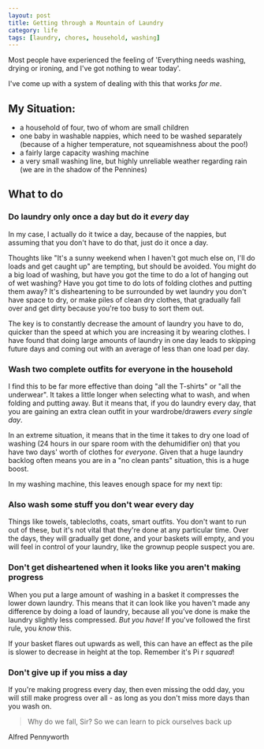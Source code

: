 ```yaml
---
layout: post
title: Getting through a Mountain of Laundry
category: life
tags: [laundry, chores, household, washing]
---
```

Most people have experienced the feeling of 'Everything needs washing, drying or ironing, and I've got nothing to wear today'.

I've come up with a system of dealing with this that works *for me*.

## My Situation:
* a household of four, two of whom are small children
* one baby in washable nappies, which need to be washed separately (because of a higher temperature, not squeamishness about the poo!)
* a fairly large capacity washing machine
* a very small washing line, but highly unreliable weather regarding rain (we are in the shadow of the Pennines)

## What to do

### Do laundry only once a day but do it *every* day
In my case, I actually do it twice a day, because of the nappies, but assuming that you don't have to do that, just do it once a day.

Thoughts like "It's a sunny weekend when I haven't got much else on, I'll do loads and get caught up" are tempting, but should be avoided. You might do a big load of washing, but have you got the time to do a lot of hanging out of wet washing? Have you got time to do lots of folding clothes and putting them away? It's disheartening to be surrounded by wet laundry you don't have space to dry, or make piles of clean dry clothes, that gradually fall over and get dirty because you're too busy to sort them out.

The key is to constantly decrease the amount of laundry you have to do, quicker than the speed at which you are increasing it by wearing clothes. I have found that doing large amounts of laundry in one day leads to skipping future days and coming out with an average of less than one load per day.

### Wash two complete outfits for everyone in the household

I find this to be far more effective than doing "all the T-shirts" or "all the underwear". It takes a little longer when selecting what to wash, and when folding and putting away. But it means that, if you do laundry every day, that you are gaining an extra clean outfit in your wardrobe/drawers *every single day*.

In an extreme situation, it means that in the time it takes to dry one load of washing (24 hours in our spare room with the dehumidifier on) that you have two days' worth of clothes for _everyone_. Given that a huge laundry backlog often means you are in a "no clean pants" situation, this is a huge boost.

In my washing machine, this leaves enough space for my next tip:

### Also wash some stuff you don't wear every day

Things like towels, tablecloths, coats, smart outfits. You don't want to run out of these, but it's not vital that they're done at any particular time. Over the days, they will gradually get done, and your baskets will empty, and you will feel in control of your laundry, like the grownup people suspect you are.

### Don't get disheartened when it looks like you aren't making progress

When you put a large amount of washing in a basket it compresses the lower down laundry. This means that it can look like you haven't made any difference by doing a load of laundry, because all you've done is make the laundry slightly less compressed. *But you have!* If you've followed the first rule, you *know* this.

If your basket flares out upwards as well, this can have an effect as the pile is slower to decrease in height at the top. Remember it's Pi r *squared*!

### Don't give up if you miss a day

If you're making progress every day, then even missing the odd day, you will still make progress over all - as long as you don't miss more days than you wash on.

> Why do we fall, Sir?
> So we can learn to pick ourselves back up

Alfred Pennyworth